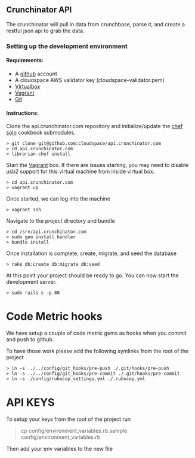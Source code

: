 ## Crunchinator API

The crunchinator will pull in data from crunchbase, parse it, and create a restful json api to grab the data. 

### Setting up the development environment

#### Requirements:

- A [github](https://github.com/) account
- A cloudspace AWS validator key (cloudspace-validator.pem)
- [Virtualbox](https://www.virtualbox.org)
- [Vagrant](http://www.vagrantup.com/)
- [Git](http://git-scm.com/)

#### Instructions:

Clone the api.crunchinator.com repository and initialize/update the [chef solo](http://docs.opscode.com/chef_solo.html) cookbook submodules.

    > git clone git@github.com:cloudspace/api.crunchinator.com
    > cd api.crunchinator.com
    > librarian-chef install

Start the [Vagrant](vagrantup.com) box.  If there are issues starting, you may need to disable usb2 support for this virtual machine from inside virtual box.

    > cd api.crunchinator.com
    > vagrant up

Once started, we can log into the machine

    > vagrant ssh

    
Navigate to the project directory and bundle

    > cd /srv/api.crunchinator.com
    > sudo gem install bundler
    > bundle install

Once installation is complete, create, migrate, and seed the database

    > rake db:create db:migrate db:seed
    
At this point your project should be ready to go.  You can now start the development server.

    > sudo rails s -p 80
    
# Code Metric hooks

We have setup a couple of code metric gems as hooks when you commit and push to github.

To have those work please add the following symlinks from the root of the project

    > ln -s ../../config/git_hooks/pre-push ./.git/hooks/pre-push
    > ln -s ../../config/git_hooks/pre-commit ./.git/hooks/pre-commit
    > ln -s ./config/rubocop_settings.yml ./.rubocop.yml
    
# API KEYS

To setup your keys from the root of the project run

  > cp config/environment_variables.rb.sample config/environment_variables.rb

Then add your env variables to the new file
